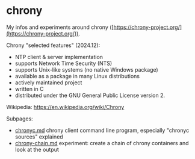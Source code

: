 # chrony

My infos and experiments around chrony ([https://chrony-project.org/](https://chrony-project.org/)).

Chrony "selected features" (2024.12):

* NTP client & server implementation
* supports Network Time Security (NTS)
* supports Unix-like systems (no native Windows package)
* available as a package in many Linux distributions
* actively maintained project
* written in C
* distributed under the GNU General Public License version 2.

Wikipedia: https://en.wikipedia.org/wiki/Chrony

Subpages:

* [chronyc.md](chronyc.md) chrony client command line program, especially "chronyc sources" explained
* [chrony-chain.md](chrony-chain.md) experiment: create a chain of chrony containers and look at the output
